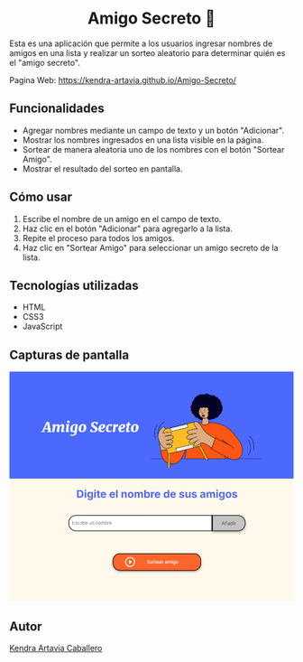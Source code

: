 <h1 align="center"> Amigo Secreto 🎉 </h1>

Esta es una aplicación que permite a los usuarios ingresar nombres de amigos en una lista y realizar un sorteo aleatorio para determinar quién es el "amigo secreto".

Pagina Web: https://kendra-artavia.github.io/Amigo-Secreto/
## Funcionalidades
- Agregar nombres mediante un campo de texto y un botón "Adicionar".
- Mostrar los nombres ingresados en una lista visible en la página.
- Sortear de manera aleatoria uno de los nombres con el botón "Sortear Amigo".
- Mostrar el resultado del sorteo en pantalla.

## Cómo usar
1. Escribe el nombre de un amigo en el campo de texto.
2. Haz clic en el botón "Adicionar" para agregarlo a la lista.
3. Repite el proceso para todos los amigos.
4. Haz clic en "Sortear Amigo" para seleccionar un amigo secreto de la lista.

## Tecnologías utilizadas
- HTML
- CSS3
- JavaScript

## Capturas de pantalla
![Imagen de como se ve el juego](assets/friendship.png)

## Autor
[Kendra Artavia Caballero](https://github.com/Kendra-Artavia)








